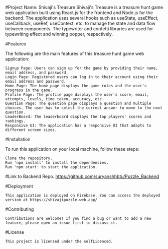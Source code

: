 #Project Name: Shivaji's Treasure
    Shivaji's Treasure is a treasure hunt game web application built using React.js for the frontend and Node.js for the backend. 
    The application uses several hooks such as useState, useEffect, useCallback, useRef, useContext, etc. to manage the state and data flow between components.
    The typewriter and confetti libraries are used for typewriting effect and winning popper, respectively.

#Features

  The following are the main features of this treasure hunt game web application:

    Signup Page: Users can sign up for the game by providing their name, email address, and password.
    Login Page: Registered users can log in to their account using their email address and password.
    Home Page: The home page displays the game rules and the user's progress in the game.
    Profile Page: The profile page displays the user's score, email, attempts, levels, time taken, accuracy, etc.
    Question Page: The question page displays a question and multiple choices. The user has to select the correct answer to move to the next question.
    LeaderBoard: The leaderboard displays the top players' scores and rankings.
    Responsive UI: The application has a responsive UI that adapts to different screen sizes.
    
#Installation

  To run this application on your local machine, follow these steps:

    Clone the repository.
    Run 'npm install' to install the dependencies.
    Run 'npm start' to start the application.
    
#Link to Backend Repo.
                        https://github.com/suryanshhbtu/Puzzle_Backend
    
#Deployment

    This application is deployed on Firebase. You can access the deployed version at https://shivajipuzzle.web.app/
    
#Contributing

    Contributions are welcome! If you find a bug or want to add a new feature, please open an issue first to discuss it.

#License

    This project is licensed under the selfLicenced.
